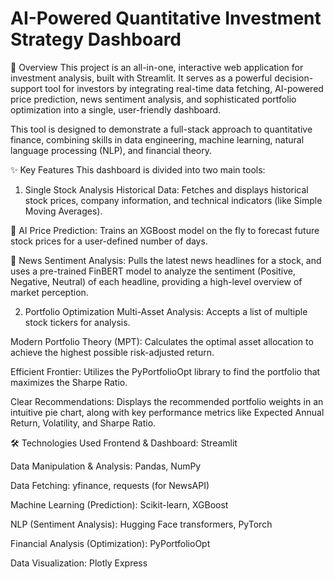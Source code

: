 # AI-Powered Quantitative Investment Strategy Dashboard

📖 Overview
This project is an all-in-one, interactive web application for investment analysis, built with Streamlit. It serves as a powerful decision-support tool for investors by integrating real-time data fetching, AI-powered price prediction, news sentiment analysis, and sophisticated portfolio optimization into a single, user-friendly dashboard.

This tool is designed to demonstrate a full-stack approach to quantitative finance, combining skills in data engineering, machine learning, natural language processing (NLP), and financial theory.

✨ Key Features
This dashboard is divided into two main tools:

1. Single Stock Analysis
Historical Data: Fetches and displays historical stock prices, company information, and technical indicators (like Simple Moving Averages).

🚀 AI Price Prediction: Trains an XGBoost model on the fly to forecast future stock prices for a user-defined number of days.

📰 News Sentiment Analysis: Pulls the latest news headlines for a stock, and uses a pre-trained FinBERT model to analyze the sentiment (Positive, Negative, Neutral) of each headline, providing a high-level overview of market perception.

2. Portfolio Optimization
Multi-Asset Analysis: Accepts a list of multiple stock tickers for analysis.

Modern Portfolio Theory (MPT): Calculates the optimal asset allocation to achieve the highest possible risk-adjusted return.

Efficient Frontier: Utilizes the PyPortfolioOpt library to find the portfolio that maximizes the Sharpe Ratio.

Clear Recommendations: Displays the recommended portfolio weights in an intuitive pie chart, along with key performance metrics like Expected Annual Return, Volatility, and Sharpe Ratio.

🛠️ Technologies Used
Frontend & Dashboard: Streamlit

Data Manipulation & Analysis: Pandas, NumPy

Data Fetching: yfinance, requests (for NewsAPI)

Machine Learning (Prediction): Scikit-learn, XGBoost

NLP (Sentiment Analysis): Hugging Face transformers, PyTorch

Financial Analysis (Optimization): PyPortfolioOpt

Data Visualization: Plotly Express

